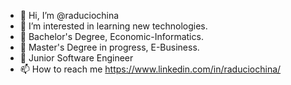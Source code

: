 - 👋 Hi, I’m @raduciochina
- 👀 I’m interested in learning new technologies.
- 🌱 Bachelor's Degree, Economic-Informatics.
- 🌱 Master's Degree in progress, E-Business.
- 💼 Junior Software Engineer
- 📫 How to reach me https://www.linkedin.com/in/raduciochina/

<!---
raduciochina/raduciochina is a ✨ special ✨ repository because its `README.md` (this file) appears on your GitHub profile.
You can click the Preview link to take a look at your changes.
--->
